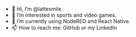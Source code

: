 - 👋 Hi, I’m @lattesmile
- 👀 I’m interested in sports and video games.
- 🌱 I’m currently using NodeRED and React Native.
- 📫 How to reach me: GitHub or my LinkedIn

<!---
lattesmile/lattesmile is a ✨ special ✨ repository because its `README.md` (this file) appears on your GitHub profile.
You can click the Preview link to take a look at your changes.
--->
